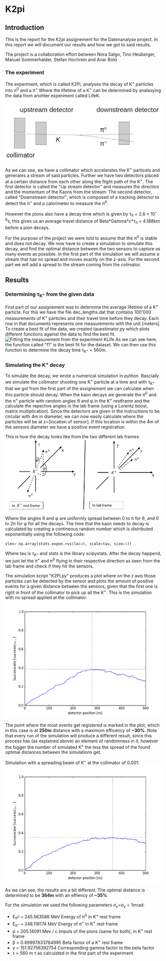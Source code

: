 # K2pi

## Introduction

This is the report for the K2pi assignement for the Datenanalyse project.
In this report we will document our results and how we got to said results.

The project is a collaboration effort between Nora Salgo, Tino Heuberger, Manuel Sommerhalder, Stefan Hochrein and Anar Bold

### The experiment

The experiment, which is called K2Pi, analyses the decay of K<sup>+</sup> particles into π<sup>0</sup> and a π<sup>+</sup>
Where the lifetime of a K<sup>+</sup> can be determined by analasying the data from anohter experiment called LifeK.

![Experiment setup](https://raw.githubusercontent.com/RononDex/DAProject/master/K2Pi/ExperimentSetup.jpg)

As we can see, we have a collimator which accelerates the K<sup>+</sup> particels and generates a stream of said particles. Further we have two detectors placed at a certain distance from each other along the flight path of the K<sup>+</sup>. The first detector is called the "Up stream detector" and measures the direction and the momentum of the Kaons from the stream: The second detector, called "Downstream detector", which is composed of a tracking detector to detect the π<sup>+</sup> and a calorimeter to measure the π<sup>0</sup>.

However the pions also have a decay time which is given by τ<sub>π</sub> = 2.6 * 10<sup>-8</sup>s, this gives us an average travel distance of Beta\*Gamma\*c\*τ<sub>π</sub> = 4.188km before a pion decays.

For the purpose of the project we were told to assume that the π<sup>0</sup> is stable and does not decay.
We now have to create a simulation to simulate this decay, and find the optimal distance between the two sensors to capture as many events as possible. In the first part of the simulation we will assume a stream that has no spread and moves exactly on the z-axis. For the second part we will add a spread to the stream coming from the colimator.

## Results

### Determining τ<sub>K<sup>+</sup></sub> from the given data
First part of our assignement was to determine the average lifetime of a K<sup>+</sup> particle. For this we have the file dec_lengths.dat that contains 100'000 measurements of K<sup>+</sup> particles and their travel time before they decay. Each row in that documents represents one measurements with the unit [meters].
To create a best fit of the data, we created tauestimator.py which plots different functions against the data to find the best fit.
![Fitting the measurement from the experiment KLife](https://raw.githubusercontent.com/abold/DAProject/master/K2Pi/plot2.jpg)
As we can see here, the function called "f1" is the best fit for the dataset. We can then use this function to determine the decay time τ<sub>K<sup>+</sup></sub> = 560m.

### Simulating the K<sup>+</sup> decay
To simulate the decay, we wrote a numerical simulation in python. Bascially we simulate the collimator shooting one K<sup>+</sup> particle at a time and with τ<sub>K<sup>+</sup></sub> that we got from the first part of the assignement we can calculate when this particle should decay. When the kaon decays we generate the π<sup>0</sup> and the π<sup>+</sup> particle with random angles θ and φ in the K<sup>+</sup> restframe and the calculate the repective angles in the lab frame (using a Lorentz boost, matrix multiplication). Since the detectors are given in the instructions to be circular with 4m in diameter, we can now easily calculate where the particles will be at z=[location of sensor]. If this location is within the 4m of the sensors diameter we have a positive event registration.

This is how the decay looks like from the two different lab frames:
![Decay in K<sup>+</sup> and lab frame](https://raw.githubusercontent.com/RononDex/DAProject/master/K2Pi/Frames.png)
Where the angles θ and φ are uniformly spread between 0 to π for θ, and 0 to 2π for φ for all the decays.
The time that the kaon needs to decay is calculated by creating a contineous random number which is distributed exponentially using the following code: 
```python
vlen= np.array(stats.expon.rvs(loc=0, scale=tau, size=1))
```
Where tau is τ<sub>K<sup>+</sup></sub> and stats is the library scipystats.
After the decay happend, we just let the π<sup>+</sup> and π<sup>0</sup> flying in their respective direction as seen from the lab frame and check if they hit the sensors.

The simulation script "K2Pi.py" produces a plot where on the z axis those particles can be detected by the sensor and plots the amount of positive events for a given distance between the sensors, given that the first one is right in front of the collimator to pick up all the K<sup>+</sup>. This is the simulation with no spread applied at the collimator:
![Simulation with 300 K<sup>+</sup>, no spread](https://raw.githubusercontent.com/RononDex/DAProject/master/K2Pi/Simulation50NoSpread.png)

The point where the most events get registered is marked in the plot, which in this case is at **250m** distance with a maximum efficency of **~30%**.
Note that every run of the simulation will produce a different result, since this process has (as explained above) an element of randomness in it, however the bigger the number of simulated K<sup>+</sup> the less the spread of the found optimal distances between the simulations get.

Simulation with a spreading beam of K<sup>+</sup> at the collimator of 0.001:
![Simulation with 300 K<sup>+</sup>, with spread](https://raw.githubusercontent.com/RononDex/DAProject/master/K2Pi/Simulation50.png)

As we can see, the results are a bit different. The optimal distance is determined to be **364m** with an effiency of **~35%**

For the simulation we used the following parameters σ<sub>x</sub>=σ<sub>y</sub> = 1mrad:
 - E<sub>π<sup>0</sup></sub> = 245.563588 MeV     Energy of π<sup>0</sup> in K<sup>+</sup> rest frame
 - E<sub>π<sup>+</sup></sub> = 248.118174 MeV     Energy of π<sup>+</sup> in K<sup>+</sup> rest frame
 - p = 205.14091 Mev / c                          Impuls of the pions (same for both), in  K<sup>+</sup> rest frame
 - β = 0.99997833784995                           Beta factor of a K<sup>+</sup> rest frame
 - γ = 151.92756392754                            Corresponding gamma factor to the beta factor
 - τ = 560 m                                      τ as calculated in the first part of the experiment
